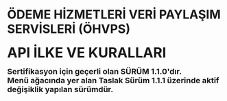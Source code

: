 #  ÖDEME HİZMETLERİ VERİ PAYLAŞIM SERVİSLERİ (ÖHVPS) 

**<font size=6>API İLKE VE KURALLARI  </font>**  

<font size=4><b>Sertifikasyon için geçerli olan SÜRÜM 1.1.0'dır.<br>
 Menü ağacında yer alan Taslak Sürüm 1.1.1 üzerinde aktif değişiklik yapılan sürümdür.</b></font>

<br/>
<br/>
<br/>
<br/>
<br/>
<br/>
<br/>
<br/>
<br/>
<br/>
<br/>
<br/>
<br/>
<br/>
<br/>
<br/>
<br/>
<br/>
<br/>
<br/>
<br/>
<br/>
<br/>
<br/>
<br/>
<br/>